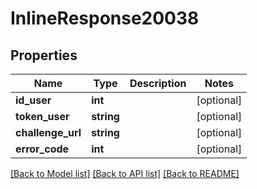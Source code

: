 # InlineResponse20038

## Properties
Name | Type | Description | Notes
------------ | ------------- | ------------- | -------------
**id_user** | **int** |  | [optional] 
**token_user** | **string** |  | [optional] 
**challenge_url** | **string** |  | [optional] 
**error_code** | **int** |  | [optional] 

[[Back to Model list]](../../README.md#documentation-for-models) [[Back to API list]](../../README.md#documentation-for-api-endpoints) [[Back to README]](../../README.md)

